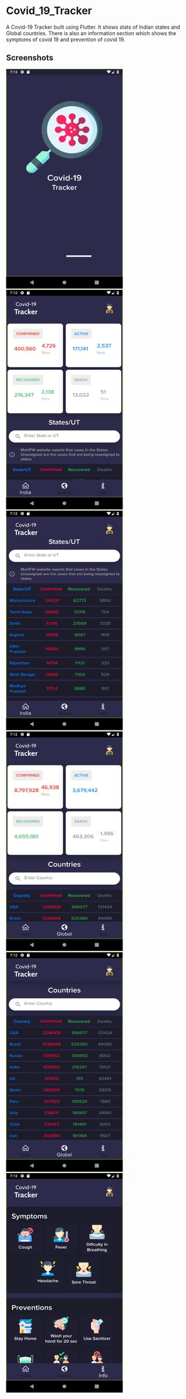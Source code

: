 # Covid_19_Tracker

A Covid-19 Tracker built using Flutter. It shows stats of Indian states and Global countries. There is also an information section which shows the symptoms of covid 19 and prevention of covid 19.

## Screenshots

<img src="screenshot/Screenshot6.png" width=320px height=600px> <img src="screenshot/Screenshot1.png" width=320px height=600px>
<img src="screenshot/Screenshot2.png" width=320px height=600px> <img src="screenshot/Screenshot3.png" width=320px height=600px>
<img src="screenshot/Screenshot4.png" width=320px height=600px> <img src="screenshot/Screenshot5.png" width=320px height=600px>

